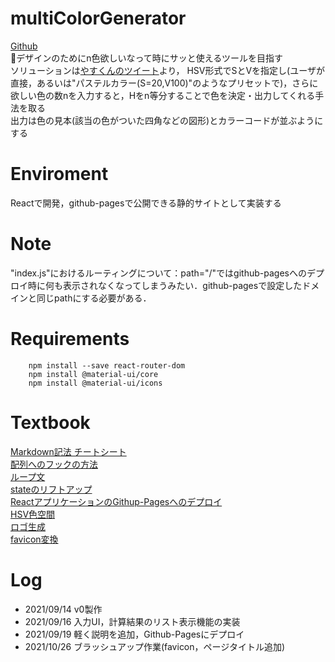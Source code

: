 # multiColorGenerator
[Github](https://github.com/AtsuyaKato/multiColorGenerator)  

デザインのためにn色欲しいなって時にサッと使えるツールを目指す  
ソリューションは[やすくんのツイート](https://twitter.com/yasutaku0523/status/1437582157686337538)より，
HSV形式でSとVを指定し(ユーザが直接，あるいは"パステルカラー(S=20,V100)"のようなプリセットで)，さらに欲しい色の数nを入力すると，Hをn等分することで色を決定・出力してくれる手法を取る  
出力は色の見本(該当の色がついた四角などの図形)とカラーコードが並ぶようにする

# Enviroment

Reactで開発，github-pagesで公開できる静的サイトとして実装する

# Note
"index.js"におけるルーティングについて：path="/"ではgithub-pagesへのデプロイ時に何も表示されなくなってしまうみたい．github-pagesで設定したドメインと同じpathにする必要がある．

# Requirements
```
    npm install --save react-router-dom
    npm install @material-ui/core
    npm install @material-ui/icons
```

# Textbook
[Markdown記法 チートシート](https://gist.github.com/mignonstyle/083c9e1651d7734f84c99b8cf49d57fa)  
[配列へのフックの方法](https://ichi.pro/fukku-o-shiyoshite-react-jotai-no-hairetsu-ni-tsuikasuru-hoho-67108288520668)  
[ループ文](https://www.i-ryo.com/entry/2020/03/04/082411)  
[stateのリフトアップ](https://ja.reactjs.org/docs/lifting-state-up.html)  
[ReactアプリケーションのGithup-Pagesへのデプロイ](https://bagelee.com/programming/react/react-smart-speaker-8/)  
[HSV色空間](https://ja.wikipedia.org/wiki/HSV%E8%89%B2%E7%A9%BA%E9%96%93)  
[ロゴ生成](https://hatchful.shopify.com/)  
[favicon変換](https://favicon-generator.mintsu-dev.com/)  


# Log

* 2021/09/14 v0製作
* 2021/09/16 入力UI，計算結果のリスト表示機能の実装
* 2021/09/19 軽く説明を追加，Github-Pagesにデプロイ
* 2021/10/26 ブラッシュアップ作業(favicon，ページタイトル追加)
